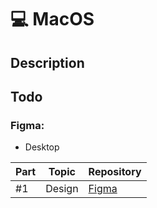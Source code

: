 # :computer: MacOS
## Description

## Todo
### Figma:
 - Desktop

| Part | Topic    | Repository                                                    |
| ---- | -------- | ------------------------------------------------------------- |
| #1   | Design | [Figma](https://www.figma.com/file/VCxltAf7wcOtDc6djBIBCD/MacOS?type=design&node-id=2%3A5731&mode=design&t=B1iX5GHDvj0DTduN-1)         |
